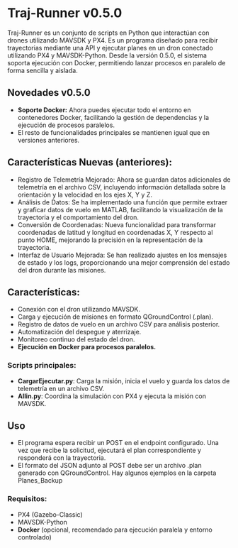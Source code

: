 # Traj-Runner v0.5.0

Traj-Runner es un conjunto de scripts en Python que interactúan con drones utilizando MAVSDK y PX4. Es un programa diseñado para recibir trayectorias mediante una API y ejecutar planes en un dron conectado utilizando PX4 y MAVSDK-Python. Desde la versión 0.5.0, el sistema soporta ejecución con Docker, permitiendo lanzar procesos en paralelo de forma sencilla y aislada.

## Novedades v0.5.0
- **Soporte Docker:** Ahora puedes ejecutar todo el entorno en contenedores Docker, facilitando la gestión de dependencias y la ejecución de procesos paralelos.
- El resto de funcionalidades principales se mantienen igual que en versiones anteriores.

## Características Nuevas (anteriores):
- Registro de Telemetría Mejorado: Ahora se guardan datos adicionales de telemetría en el archivo CSV, incluyendo información detallada sobre la orientación y la velocidad en los ejes X, Y y Z.
- Análisis de Datos: Se ha implementado una función que permite extraer y graficar datos de vuelo en MATLAB, facilitando la visualización de la trayectoria y el comportamiento del dron.
- Conversión de Coordenadas: Nueva funcionalidad para transformar coordenadas de latitud y longitud en coordenadas X, Y respecto al punto HOME, mejorando la precisión en la representación de la trayectoria.
- Interfaz de Usuario Mejorada: Se han realizado ajustes en los mensajes de estado y los logs, proporcionando una mejor comprensión del estado del dron durante las misiones.

## Características:
- Conexión con el dron utilizando MAVSDK.
- Carga y ejecución de misiones en formato QGroundControl (.plan).
- Registro de datos de vuelo en un archivo CSV para análisis posterior.
- Automatización del despegue y aterrizaje.
- Monitoreo continuo del estado del dron.
- **Ejecución en Docker para procesos paralelos.**

### Scripts principales:
- **CargarEjecutar.py**: Carga la misión, inicia el vuelo y guarda los datos de telemetría en un archivo CSV.
- **Allin.py**: Coordina la simulación con PX4 y ejecuta la misión con MAVSDK.

## Uso
- El programa espera recibir un POST en el endpoint configurado. Una vez que recibe la solicitud, ejecutará el plan correspondiente y responderá con la trayectoria.
- El formato del JSON adjunto al POST debe ser un archivo .plan generado con QGroundControl. Hay algunos ejemplos en la carpeta Planes_Backup

### Requisitos:
- PX4 (Gazebo-Classic)
- MAVSDK-Python
- **Docker** (opcional, recomendado para ejecución paralela y entorno controlado)
